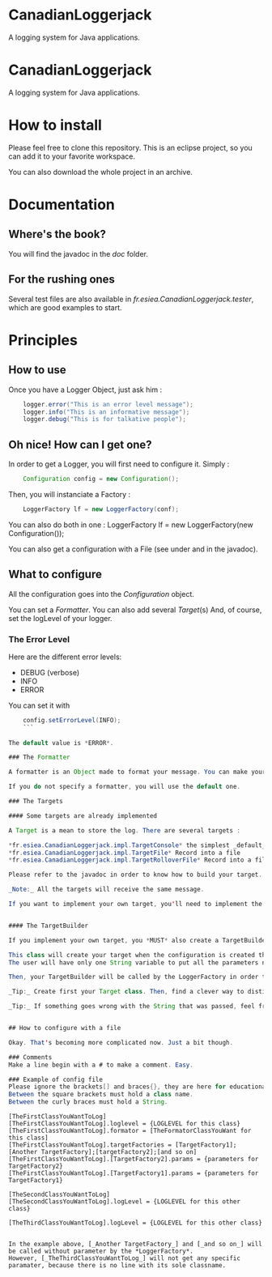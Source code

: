 # CanadianLoggerjack
A logging system for Java applications.
# CanadianLoggerjack
A logging system for Java applications.

# How to install
Please feel free to clone this repository. This is an eclipse project, so you can add it to your favorite workspace.

You can also download the whole project in an archive.

# Documentation

## Where's the book?
You will find the javadoc in the *doc* folder.

## For the rushing ones
Several test files are also available in *fr.esiea.CanadianLoggerjack.tester*, which are good examples to start.


# Principles

## How to use
Once you have a Logger Object, just ask him :

```java
	logger.error("This is an error level message");
	logger.info("This is an informative message");
	logger.debug("This is for talkative people");
```

## Oh nice! How can I get one?

In order to get a Logger, you will first need to configure it.
Simply :

```java
	Configuration config = new Configuration();
```

Then, you will instanciate a Factory :

```java
	LoggerFactory lf = new LoggerFactory(conf);
```

You can also do both in one :
	LoggerFactory lf = new LoggerFactory(new Configuration());

You can also get a configuration with a File (see under and in the javadoc).

## What to configure

All the configuration goes into the *Configuration* object.

You can set a *Formatter*.
You can also add several _Target_(s)
And, of course, set the logLevel of your logger.

### The Error Level
Here are the different error levels:
- DEBUG (verbose)
- INFO
- ERROR

You can set it with

```java
	config.setErrorLevel(INFO);
	```
	
The default value is *ERROR*.

### The Formatter

A formatter is an Object made to format your message. You can make your own formatter by extending the *fr.esiea.CanadianLoggerjack.impl.Formator*

If you do not specify a formatter, you will use the default one.

### The Targets

#### Some targets are already implemented

A Target is a mean to store the log. There are several targets :

*fr.esiea.CanadianLoggerjack.impl.TargetConsole* the simplest _default_ parameter: the console
*fr.esiea.CanadianLoggerjack.impl.TargetFile* Record into a file
*fr.esiea.CanadianLoggerjack.impl.TargetRolloverFile* Record into a file, and create a new file when the size limit is reached

Please refer to the javadoc in order to know how to build your target. Some of them have interesting parameters, modifying their behaviour.

_Note:_ All the targets will receive the same message.

If you want to implement your own target, you'll need to implement the *Target* interface.


#### The TargetBuilder

If you implement your own target, you *MUST* also create a TargetBuilder, by extending the *fr.esiea.CanadianLoggerjack.impl.TargetFactory* class.

This class will create your target when the configuration is created thanks to a properties file.
The user will have only one String variable to put all the parameters needed by your factory.

Then, your TargetBuilder will be called by the LoggerFactory in order to build your own Target! Isn't it exciting?

_Tip:_ Create first your Target class. Then, find a clever way to distinguish the different ways of creating your Target. Do not forget to specify it clearly in your javadoc. (think about comma separation for instance)

_Tip:_ If something goes wrong with the String that was passed, feel free to raise a brand *new InvalidConfigurationException*!


## How to configure with a file

Okay. That's becoming more complicated now. Just a bit though.

### Comments
Make a line begin with a # to make a comment. Easy.

### Example of config file
Please ignore the brackets[] and braces{}, they are here for educational purpose only.
Between the square brackets must hold a class name.
Between the curly braces must hold a String.

```
	[TheFirstClassYouWantToLog]
	[TheFirstClassYouWantToLog].loglevel = {LOGLEVEL for this class}
	[TheFirstClassYouWantToLog].formator = [TheFormatorClassYouWant for this class]
	[TheFirstClassYouWantToLog].targetFactories = [TargetFactory1];[Another TargetFactory];[targetFactory2];[and so on]
	[TheFirstClassYouWantToLog].[TargetFactory2].params = {parameters for TargetFactory2}
	[TheFirstClassYouWantToLog].[TargetFactory1].params = {parameters for TargetFactory1}
	
	[TheSecondClassYouWantToLog]
	[TheSecondClassYouWantToLog].logLevel = {LOGLEVEL for this other class}
	
	[TheThirdClassYouWantToLog].logLevel = {LOGLEVEL for this other class}
```

In the example above, [_Another TargetFactory_] and [_and so on_] will be called without parameter by the *LoggerFactory*.
However, [_TheThirdClassYouWantToLog_] will not get any specific paramater, because there is no line with its sole classname.